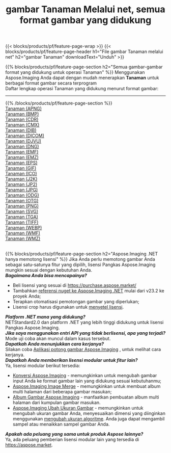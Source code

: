 ﻿---
title: gambar Tanaman Melalui net, semua format gambar yang didukung 
weight: 3920
url: /id/net/crop 
lang: id
langdirlevel: 2
locales: zh-hans,ja,it,ru,de,es,fr,nl,id,lt,pl,pt,vi,tr,ko,zh-hant,ar,hi,th,sv,cs,uk,he
description: Menggunakan Aspose.Imaging Anda dapat dengan mudah Tanaman gambar Via net
---

{{< blocks/products/pf/feature-page-wrap >}}
{{< blocks/products/pf/feature-page-header h1="File gambar Tanaman melalui net" h2="gambar Tanaman" downloadText="Unduh" >}}


{{% blocks/products/pf/feature-page-section  h2="Semua gambar-gambar format yang didukung untuk operasi Tanaman" %}}
Menggunakan Aspose.Imaging Anda dapat dengan mudah menerapkan **Tanaman** untuk berbagai format gambar secara terprogram
<br/>
Daftar lengkap operasi Tanaman yang didukung menurut format gambar:
<hr/>
{{% /blocks/products/pf/feature-page-section %}}
<div class="container-fluid productfamilypage bg-gray">
    <div class="convertypes bg-gray agp-content section">
        <div class="container">
		<div class="row other-converters">
		    <div class='col-md-2 other-converter remove-lp remove-rp'><a href="/imaging/id/net/crop/apng" >Tanaman (APNG)</a></div><div class='col-md-2 other-converter remove-lp remove-rp'><a href="/imaging/id/net/crop/bmp" >Tanaman (BMP)</a></div><div class='col-md-2 other-converter remove-lp remove-rp'><a href="/imaging/id/net/crop/cdr" >Tanaman (CDR)</a></div><div class='col-md-2 other-converter remove-lp remove-rp'><a href="/imaging/id/net/crop/cmx" >Tanaman (CMX)</a></div><div class='col-md-2 other-converter remove-lp remove-rp'><a href="/imaging/id/net/crop/dib" >Tanaman (DIB)</a></div><div class='col-md-2 other-converter remove-lp remove-rp'><a href="/imaging/id/net/crop/dicom" >Tanaman (DICOM)</a></div><div class='col-md-2 other-converter remove-lp remove-rp'><a href="/imaging/id/net/crop/djvu" >Tanaman (DJVU)</a></div><div class='col-md-2 other-converter remove-lp remove-rp'><a href="/imaging/id/net/crop/dng" >Tanaman (DNG)</a></div><div class='col-md-2 other-converter remove-lp remove-rp'><a href="/imaging/id/net/crop/emf" >Tanaman (EMF)</a></div><div class='col-md-2 other-converter remove-lp remove-rp'><a href="/imaging/id/net/crop/emz" >Tanaman (EMZ)</a></div><div class='col-md-2 other-converter remove-lp remove-rp'><a href="/imaging/id/net/crop/eps" >Tanaman (EPS)</a></div><div class='col-md-2 other-converter remove-lp remove-rp'><a href="/imaging/id/net/crop/gif" >Tanaman (GIF)</a></div><div class='col-md-2 other-converter remove-lp remove-rp'><a href="/imaging/id/net/crop/ico" >Tanaman (ICO)</a></div><div class='col-md-2 other-converter remove-lp remove-rp'><a href="/imaging/id/net/crop/j2k" >Tanaman (J2K)</a></div><div class='col-md-2 other-converter remove-lp remove-rp'><a href="/imaging/id/net/crop/jp2" >Tanaman (JP2)</a></div><div class='col-md-2 other-converter remove-lp remove-rp'><a href="/imaging/id/net/crop/jpg" >Tanaman (JPG)</a></div><div class='col-md-2 other-converter remove-lp remove-rp'><a href="/imaging/id/net/crop/odg" >Tanaman (ODG)</a></div><div class='col-md-2 other-converter remove-lp remove-rp'><a href="/imaging/id/net/crop/otg" >Tanaman (OTG)</a></div><div class='col-md-2 other-converter remove-lp remove-rp'><a href="/imaging/id/net/crop/png" >Tanaman (PNG)</a></div><div class='col-md-2 other-converter remove-lp remove-rp'><a href="/imaging/id/net/crop/svg" >Tanaman (SVG)</a></div><div class='col-md-2 other-converter remove-lp remove-rp'><a href="/imaging/id/net/crop/tga" >Tanaman (TGA)</a></div><div class='col-md-2 other-converter remove-lp remove-rp'><a href="/imaging/id/net/crop/tiff" >Tanaman (TIFF)</a></div><div class='col-md-2 other-converter remove-lp remove-rp'><a href="/imaging/id/net/crop/webp" >Tanaman (WEBP)</a></div><div class='col-md-2 other-converter remove-lp remove-rp'><a href="/imaging/id/net/crop/wmf" >Tanaman (WMF)</a></div><div class='col-md-2 other-converter remove-lp remove-rp'><a href="/imaging/id/net/crop/wmz" >Tanaman (WMZ)</a></div>
                </div>
        </div>
    </div>
</div>
<br/>

{{% blocks/products/pf/feature-page-section  h2="Aspose.Imaging .NET hanya memotong lisensi" %}}
Jika Anda perlu memotong gambar Anda sebagai satu-satunya fitur yang dipilih, lisensi Pangkas Aspose.Imaging mungkin sesuai dengan kebutuhan Anda. <br/>
<i><b>Bagaimana Anda bisa mencapainya?</b></i>
<ul>
<li>
Beli lisensi yang sesuai di <a href="https://purchase.aspose.market/">https://purchase.aspose.market/</a>
</li>
<li>
Tambahkan <a href="https://www.nuget.org/packages/Aspose.Imaging">referensi nuget ke Aspose.Imaging .NET</a> mulai dari v23.2 ke proyek Anda;
</li>
<li>
Terapkan otomatisasi pemotongan gambar yang diperlukan;
</li>
<li>
Lisensi crop harus digunakan untuk <a href="https://docs.aspose.com/imaging/net/licensing/">menyetel lisensi</a>.
</li>
</ul>
<i><b>Platform .NET mana yang didukung?</b></i> <br/>
NETStandard2.0 dan platform .NET yang lebih tinggi didukung untuk lisensi Pangkas Aspose.Imaging.<br/>
<i><b>Jika saya menggunakan entri API yang tidak berlisensi, apa yang terjadi?</b></i><br/>
Mode uji coba akan muncul dalam kasus tersebut.<br/>
<i><b>Dapatkah Anda menunjukkan cara kerjanya?</b></i><br/>
Silakan coba <a href="https://products.aspose.app/imaging/id/image-crop/">Aplikasi potong gambar Aspose.Imaging</a> , untuk melihat cara kerjanya.<br/>
<i><b>Dapatkah Anda memberikan lisensi modular untuk fitur lain?</b></i><br/>
Ya, lisensi modular berikut tersedia:<br/>
<ul>
<li>
<a href="https://products.aspose.com/imaging/id/net/conversion/">Konversi Aspose.Imaging</a> - memungkinkan untuk mengubah gambar input Anda ke format gambar lain yang didukung sesuai kebutuhanmu;
</li>
<li>
<a href="https://products.aspose.com/imaging/id/net/merge/">Aspose.Imaging Image Merge</a> - memungkinkan untuk membuat album multi halaman dari beberapa gambar masukan;
</li>
<li>
<a href="https://products.aspose.com/imaging/id/net/merge/">Album Gambar Aspose.Imaging</a> - manfaatkan pembuatan album multi halaman dari kumpulan gambar masukan.
</li>
<li>
<a href="https://products.aspose.com/imaging/id/net/resize/">Aspose.Imaging Ubah Ukuran Gambar</a> - memungkinkan untuk mengubah ukuran gambar Anda, menyesuaikan dimensi yang diinginkan menggunakan <a yang didukung href="https://reference.aspose.com/imaging/net/aspose.imaging/resizetype/">mengubah ukuran algoritme</a>. Anda juga dapat mengambil sampel atau menaikkan sampel gambar Anda.
</li>
</ul>
<i><b>Apakah ada peluang yang sama untuk produk Aspose lainnya?</b></i><br/>
Ya, ada peluang pemberian lisensi modular lain yang tersedia di <a href="https://aspose.market">https://aspose.market</a>.
